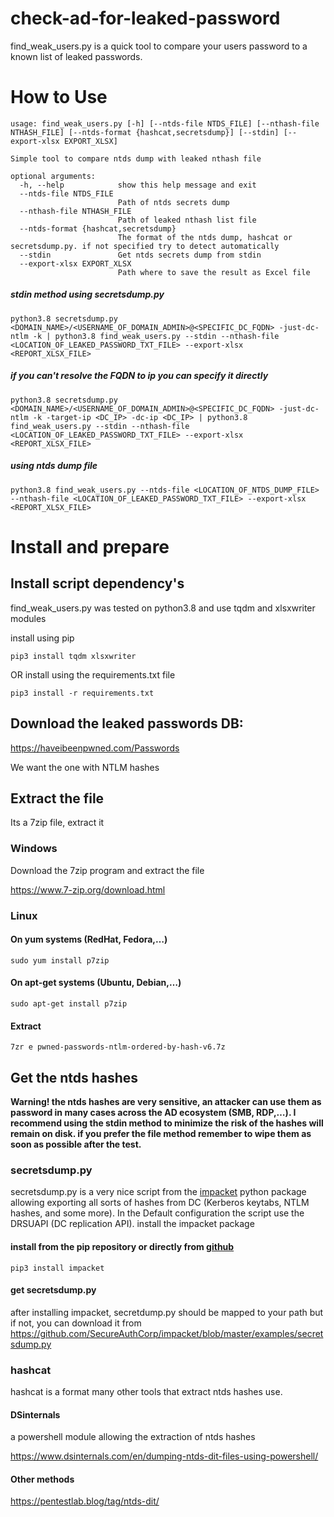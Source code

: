 # check-ad-for-leaked-password
find_weak_users.py is a quick tool to compare your users password to a known list of leaked passwords.
# How to Use
```
usage: find_weak_users.py [-h] [--ntds-file NTDS_FILE] [--nthash-file NTHASH_FILE] [--ntds-format {hashcat,secretsdump}] [--stdin] [--export-xlsx EXPORT_XLSX]

Simple tool to compare ntds dump with leaked nthash file

optional arguments:
  -h, --help            show this help message and exit
  --ntds-file NTDS_FILE
                        Path of ntds secrets dump
  --nthash-file NTHASH_FILE
                        Path of leaked nthash list file
  --ntds-format {hashcat,secretsdump}
                        The format of the ntds dump, hashcat or secretsdump.py. if not specified try to detect automatically
  --stdin               Get ntds secrets dump from stdin
  --export-xlsx EXPORT_XLSX
                        Path where to save the result as Excel file
```
##### stdin method using secretsdump.py

`python3.8 secretsdump.py <DOMAIN_NAME>/<USERNAME_OF_DOMAIN_ADMIN>@<SPECIFIC_DC_FQDN> -just-dc-ntlm -k | python3.8 find_weak_users.py --stdin --nthash-file <LOCATION_OF_LEAKED_PASSWORD_TXT_FILE> --export-xlsx <REPORT_XLSX_FILE>`

##### if you can't resolve the FQDN to ip you can specify it directly

`python3.8 secretsdump.py <DOMAIN_NAME>/<USERNAME_OF_DOMAIN_ADMIN>@<SPECIFIC_DC_FQDN> -just-dc-ntlm -k -target-ip <DC_IP> -dc-ip <DC_IP> | python3.8 find_weak_users.py --stdin --nthash-file <LOCATION_OF_LEAKED_PASSWORD_TXT_FILE> --export-xlsx <REPORT_XLSX_FILE>`

##### using ntds dump file

`python3.8 find_weak_users.py --ntds-file <LOCATION_OF_NTDS_DUMP_FILE> --nthash-file <LOCATION_OF_LEAKED_PASSWORD_TXT_FILE> --export-xlsx <REPORT_XLSX_FILE>`

# Install and prepare
## Install script dependency's

find_weak_users.py was tested on python3.8 and use tqdm and xlsxwriter modules

install using pip

`pip3 install tqdm xlsxwriter`

OR install using the requirements.txt file

`pip3 install -r requirements.txt`

## Download the leaked passwords DB:

https://haveibeenpwned.com/Passwords

We want the one with NTLM hashes
## Extract the file

Its a 7zip file, extract it
### Windows

Download the 7zip program and extract the file

https://www.7-zip.org/download.html
### Linux
#### On yum systems (RedHat, Fedora,…)
`sudo yum install p7zip`
#### On apt-get systems (Ubuntu, Debian,…)
`sudo apt-get install p7zip`
#### Extract
`7zr e pwned-passwords-ntlm-ordered-by-hash-v6.7z`
## Get the ntds hashes

**Warning! the ntds hashes are very sensitive, an attacker can use them as password in many cases across the AD ecosystem (SMB, RDP,…). I recommend using the stdin method to minimize the risk of the hashes will remain on disk. if you prefer the file method remember to wipe them as soon as possible after the test.**
### secretsdump.py

secretsdump.py is a very nice script from the [impacket](https://github.com/SecureAuthCorp/impacket/) python package allowing exporting all sorts of hashes from DC (Kerberos keytabs, NTLM hashes, and some more). In the Default configuration the script use the DRSUAPI (DC replication API).
install the impacket package

#### install from the pip repository or directly from [github](https://github.com/SecureAuthCorp/impacket/)
`pip3 install impacket`
#### get secretsdump.py

after installing impacket, secretdump.py should be mapped to your path but if not, you can download it from https://github.com/SecureAuthCorp/impacket/blob/master/examples/secretsdump.py
### hashcat

hashcat is a format many other tools that extract ntds hashes use.
#### DSinternals

a powershell module allowing the extraction of ntds hashes

https://www.dsinternals.com/en/dumping-ntds-dit-files-using-powershell/
#### Other methods

https://pentestlab.blog/tag/ntds-dit/
